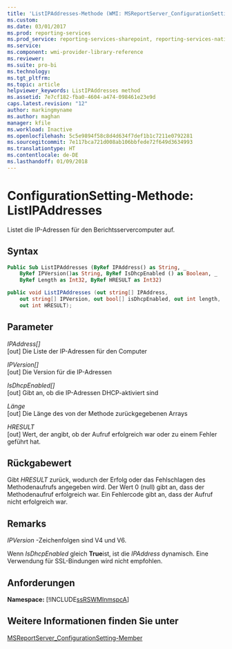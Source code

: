 ```yaml
---
title: 'ListIPAddresses-Methode (WMI: MSReportServer_ConfigurationSetting) | Microsoft-Dokumentation'
ms.custom: 
ms.date: 03/01/2017
ms.prod: reporting-services
ms.prod_service: reporting-services-sharepoint, reporting-services-native
ms.service: 
ms.component: wmi-provider-library-reference
ms.reviewer: 
ms.suite: pro-bi
ms.technology: 
ms.tgt_pltfrm: 
ms.topic: article
helpviewer_keywords: ListIPAddresses method
ms.assetid: 7e7cf182-fba0-4604-a474-098461e23e9d
caps.latest.revision: "12"
author: markingmyname
ms.author: maghan
manager: kfile
ms.workload: Inactive
ms.openlocfilehash: 5c5e9894f58c8d4d634f7def1b1c7211e0792281
ms.sourcegitcommit: 7e117bca721d008ab106bbfede72f649d3634993
ms.translationtype: HT
ms.contentlocale: de-DE
ms.lasthandoff: 01/09/2018
---
```

# <a name="configurationsetting-method---listipaddresses"></a>ConfigurationSetting-Methode: ListIPAddresses
  Listet die IP-Adressen für den Berichtsservercomputer auf.  
  
## <a name="syntax"></a>Syntax  
  
```vb  
Public Sub ListIPAddresses (ByRef IPAddress() as String, _  
    ByRef IPVersion()as String, ByRef IsDhcpEnabled () as Boolean, _   
    ByRef Length as Int32, ByRef HRESULT as Int32)  
```  
  
```csharp  
public void ListIPAddresses (out string[] IPAddress,   
    out string[] IPVersion, out bool[] isDhcpEnabled, out int length,   
    out int HRESULT);  
```  
  
## <a name="parameters"></a>Parameter  
 *IPAddress[]*  
 [out] Die Liste der IP-Adressen für den Computer  
  
 *IPVersion[]*  
 [out] Die Version für die IP-Adressen  
  
 *IsDhcpEnabled[]*  
 [out] Gibt an, ob die IP-Adressen DHCP-aktiviert sind  
  
 *Länge*  
 [out] Die Länge des von der Methode zurückgegebenen Arrays  
  
 *HRESULT*  
 [out] Wert, der angibt, ob der Aufruf erfolgreich war oder zu einem Fehler geführt hat.  
  
## <a name="return-value"></a>Rückgabewert  
 Gibt *HRESULT* zurück, wodurch der Erfolg oder das Fehlschlagen des Methodenaufrufs angegeben wird. Der Wert 0 (null) gibt an, dass der Methodenaufruf erfolgreich war. Ein Fehlercode gibt an, dass der Aufruf nicht erfolgreich war.  
  
## <a name="remarks"></a>Remarks  
 *IPVersion* -Zeichenfolgen sind V4 und V6.  
  
 Wenn *IsDhcpEnabled* gleich **True**ist, ist die *IPAddress* dynamisch. Eine Verwendung für SSL-Bindungen wird nicht empfohlen.  
  
## <a name="requirements"></a>Anforderungen  
 **Namespace:** [!INCLUDE[ssRSWMInmspcA](../../includes/ssrswminmspca-md.md)]  
  
## <a name="see-also"></a>Weitere Informationen finden Sie unter  
 [MSReportServer_ConfigurationSetting-Member](../../reporting-services/wmi-provider-library-reference/msreportserver-configurationsetting-members.md)  
  
  
